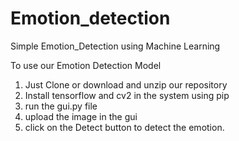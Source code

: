 # Emotion_detection
Simple Emotion_Detection using Machine Learning

To use our Emotion Detection Model
1. Just Clone or download and unzip our repository
2. Install tensorflow and cv2 in the system using pip
3. run the gui.py file
4. upload the image in the gui
5. click on the Detect button to detect the emotion.
